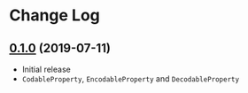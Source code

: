 # Change Log

## [0.1.0](https://github.com/gcharita/CodableProperty/releases/tag/0.1.0) (2019-07-11)

- Initial release
- `CodableProperty`, `EncodableProperty` and `DecodableProperty`

